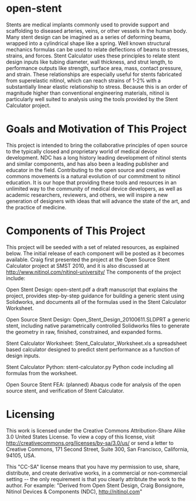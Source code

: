open-stent
==========

Stents are medical implants commonly used to provide support and scaffolding to diseased arteries, veins, or other vessels in the human body. Many stent design can be imagined as a series of deforming beams, wrapped into a cylindrical shape like a spring. Well known structural mechanics formulas can be used to relate deflections of beams to stresses, strains, and forces. Stent Calculator uses these principles to relate stent design inputs like tubing diameter, wall thickness, and strut length, to performance outputs like strength, surface area, mass, contact pressure, and strain. These relationships are especially useful for stents fabricated from superelastic nitinol, which can reach strains of 1-2% with a substantially linear elastic relationship to stress. Because this is an order of magnitude higher than conventional engineering materials, nitinol is particularly well suited to analysis using the tools provided by the Stent Calculator project.

Goals and Motivation of This Project
====================================

This project is intended to bring the collaborative principles of open source to the typically closed and proprietary world of medical device development. NDC has a long history leading development of nitinol stents and similar components, and has also been a leading publisher and educator in the field. Contributing to the open source and creative commons movements is a natural evolution of our commitment to nitinol education. It is our hope that providing these tools and resources in an unlimited way to the community of medical device developers, as well as academic researchers, reviewers, and others, we will inspire a new generation of designers with ideas that will advance the state of the art, and the practice of medicine.

Components of This Project
==========================
This project will be seeded with a set of related resources, as explained below. The initial release of each component will be posted as it becomes available. Craig first presented the project at the Open Source Stent Calculator project at SMST 2010, and it is also discussed at http://www.nitinol.com/nitinol-university/ The components of the project include:

Open Stent Design: open-stent.pdf a draft manuscript that explains the project, provides step-by-step guidance for building a generic stent using Solidworks, and documents all of the formulas used in the Stent Calculator Worksheet.

Open Source Stent Design: Open_Stent_Design_20100611.SLDPRT a generic stent, including native parametrically controlled Solidworks files to generate the geometry in raw, finished, constrained, and expanded forms.

Stent Calculator Worksheet: Stent_Calculator_Worksheet.xls a spreadsheet based calculator designed to predict stent performance as a function of design inputs.

Stent Calculator Python: stent-calculator.py Python code including all formulas from the worksheet.

Open Source Stent FEA: (planned) Abaqus code for analysis of the open source stent, and verification of Stent Calculator.

Licensing
=========
This work is licensed under the Creative Commons Attribution-Share Alike 3.0 United States License. To view a copy of this license, visit http://creativecommons.org/licenses/by-sa/3.0/us/ or send a letter to Creative Commons, 171 Second Street, Suite 300, San Francisco, California, 94105, USA.

This "CC-SA" license means that you have my permission to use, share, distribute, and create derivative works, in a commercial or non-commercial setting -- the only requirement is that you clearly attribtute the work to the author. For example: "Derived from Open Stent Design, Craig Bonsignore, Nitinol Devices & Components (NDC), http://nitinol.com"
